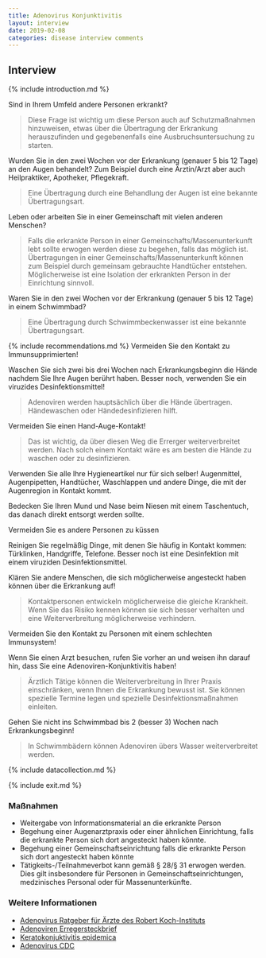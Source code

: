 ```yaml
---
title: Adenovirus Konjunktivitis
layout: interview
date: 2019-02-08
categories: disease interview comments
---
```


## Interview
{% include introduction.md %}

Sind in Ihrem Umfeld andere Personen erkrankt?

> <div class="comment">Diese Frage ist wichtig um diese Person auch auf Schutzmaßnahmen hinzuweisen, etwas über die Übertragung der Erkrankung herauszufinden und gegebenenfalls eine Ausbruchsuntersuchung zu starten.</div>

Wurden Sie in den zwei Wochen vor der Erkrankung  (genauer 5 bis 12 Tage) an den Augen behandelt? Zum Beispiel durch eine Ärztin/Arzt aber auch Heilpraktiker, Apotheker, Pflegekraft.

> <div class="comment">Eine Übertragung durch eine Behandlung der Augen ist eine bekannte Übertragungsart.</div>

Leben oder arbeiten Sie in einer Gemeinschaft mit vielen anderen Menschen?

> <div class="comment">Falls die erkrankte Person in einer Gemeinschafts/Massenunterkunft lebt sollte erwogen werden diese zu begehen, falls das möglich ist. Übertragungen in einer Gemeinschafts/Massenunterkunft können zum Beispiel durch gemeinsam gebrauchte Handtücher entstehen. Möglicherweise ist eine Isolation der erkrankten Person in der Einrichtung sinnvoll.</div>

Waren Sie in den zwei Wochen vor der Erkrankung (genauer 5 bis 12 Tage) in einem Schwimmbad?

> <div class="comment">Eine Übertragung durch Schwimmbeckenwasser ist eine bekannte Übertragungsart.</div>

{% include recommendations.md %}
Vermeiden Sie den Kontakt zu Immunsupprimierten!

Waschen Sie sich zwei bis drei Wochen nach Erkrankungsbeginn die Hände nachdem Sie Ihre Augen berührt haben. Besser noch, verwenden Sie ein viruzides Desinfektionsmittel!

> <div class="comment">Adenoviren werden hauptsächlich über die Hände übertragen. Händewaschen oder Händedesinfizieren hilft.</div>

Vermeiden Sie einen Hand-Auge-Kontakt!

> <div class="comment">Das ist wichtig, da über diesen Weg die Errerger weiterverbreitet werden. Nach solch einem Kontakt wäre es am besten die Hände zu waschen oder zu desinfizieren.</div>

Verwenden Sie alle Ihre Hygieneartikel nur für sich selber! Augenmittel, Augenpipetten, Handtücher, Waschlappen und andere Dinge, die mit der Augenregion in Kontakt kommt.

Bedecken Sie Ihren Mund und Nase beim Niesen mit einem Taschentuch, das danach direkt entsorgt werden sollte.

Vermeiden Sie es andere Personen zu küssen

Reinigen Sie regelmäßig Dinge, mit denen Sie häufig in Kontakt kommen: Türklinken, Handgriffe, Telefone. Besser noch ist eine Desinfektion mit einem viruziden Desinfektionsmittel.

Klären Sie andere Menschen, die sich möglicherweise angesteckt haben können über die Erkrankung auf!

> <div class="comment">Kontaktpersonen entwickeln möglicherweise die gleiche Krankheit. Wenn Sie das Risiko kennen können sie sich besser verhalten und eine Weiterverbreitung möglicherweise verhindern.</div>

Vermeiden Sie den Kontakt zu Personen mit einem schlechten Immunsystem!

Wenn Sie einen Arzt besuchen, rufen Sie vorher an und weisen ihn darauf hin, dass Sie eine Adenoviren-Konjunktivitis haben!

> <div class="comment">Ärztlich Tätige können die Weiterverbreitung in Ihrer Praxis einschränken, wenn Ihnen die Erkrankung bewusst ist. Sie können spezielle Termine legen und spezielle Desinfektionsmaßnahmen einleiten.</div>

Gehen Sie nicht ins Schwimmbad bis 2 (besser 3) Wochen nach Erkrankungsbeginn!

> <div class="comment">In Schwimmbädern können Adenoviren übers Wasser weiterverbreitet werden.</div>

{% include datacollection.md %}

{% include exit.md %}


### Maßnahmen
* Weitergabe von Informationsmaterial an die erkrankte Person
* Begehung einer Augenarztpraxis oder einer ähnlichen Einrichtung, falls die erkrankte Person sich dort angesteckt haben könnte.
* Begehung einer Gemeinschaftseinrichtung falls die erkrankte Person sich dort angesteckt haben könnte
* Tätigkeits-/Teilnahmeverbot kann gemäß § 28/§ 31 erwogen werden. Dies gilt insbesondere für Personen in Gemeinschaftseinrichtungen, medzinisches Personal oder für Massenunterkünfte.

### Weitere Informationen
* [Adenovirus Ratgeber für Ärzte des Robert Koch-Instituts](https://www.rki.de/DE/Content/Infekt/EpidBull/Merkblaetter/Ratgeber_Adenovirus_Konjunktivitis.html)
* [Adenoviren Erregersteckbrief](https://www.infektionsschutz.de/erregersteckbriefe/adenoviren/)
* [Keratokonjuktivitis epidemica](https://de.wikipedia.org/wiki/Keratoconjunctivitis_epidemica)
* [Adenovirus CDC](https://www.cdc.gov/adenovirus/index.html)
